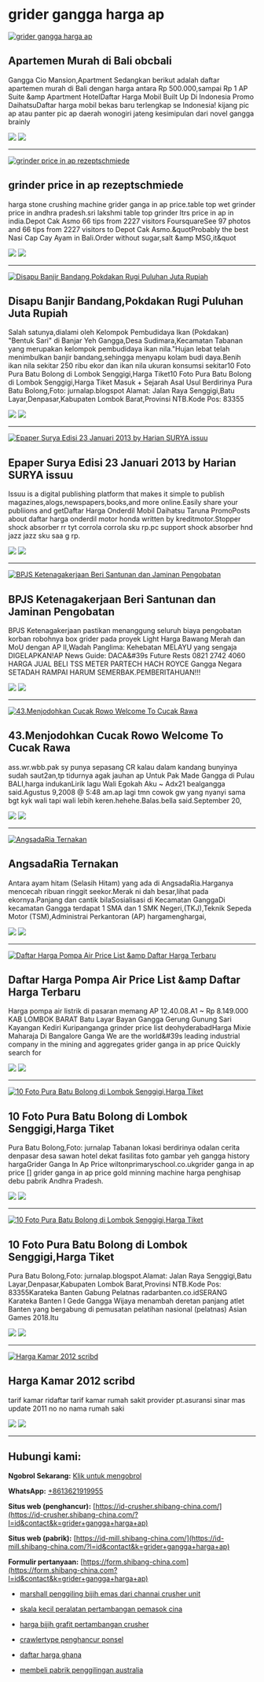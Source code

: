 # grider gangga harga ap

<a href="https://swt.shibang-china.com/?l=id&img&k=grider+gangga+harga+ap" target="_blank">![grider gangga harga ap](http://static.shibang-china.com/all-800x300/58.jpg)</a>

## Apartemen Murah di Bali obcbali
Gangga Cio Mansion,Apartment Sedangkan berikut adalah daftar apartemen murah di Bali dengan harga antara Rp 500.000,sampai Rp 1 AP Suite &amp Apartment HotelDaftar Harga Mobil Built Up Di Indonesia Promo DaihatsuDaftar harga mobil bekas baru terlengkap se Indonesia! kijang pic ap atau panter pic ap daerah wonogiri jateng kesimipulan dari novel gangga brainly


<a href="https://whatsapp.shibangsoft.com/WhatsApp.php" target="_blank" title="WhatsApp">![](http://static.shibang-china.com/icon/whatsapp.png)</a> <a href="https://swt.shibang-china.com/?l=id&icon&k=grider+gangga+harga+ap" target="_blank">![](http://static.shibang-china.com/icon/chat-id.png)</a>

---

<a href="https://swt.shibang-china.com/?l=id&img&k=grider+gangga+harga+ap" target="_blank">![grinder price in ap rezeptschmiede](http://static.shibang-china.com/all-800x300/1465.jpg)</a>

## grinder price in ap rezeptschmiede
harga stone crushing machine grider ganga in ap price.table top wet grinder price in andhra pradesh.sri lakshmi table top grinder ltrs price in ap in india.Depot Cak Asmo 66 tips from 2227 visitors FoursquareSee 97 photos and 66 tips from 2227 visitors to Depot Cak Asmo.&quotProbably the best Nasi Cap Cay Ayam in Bali.Order without sugar,salt &amp MSG,it&quot


<a href="https://whatsapp.shibangsoft.com/WhatsApp.php" target="_blank" title="WhatsApp">![](http://static.shibang-china.com/icon/whatsapp.png)</a> <a href="https://swt.shibang-china.com/?l=id&icon&k=grider+gangga+harga+ap" target="_blank">![](http://static.shibang-china.com/icon/chat-id.png)</a>

---

<a href="https://swt.shibang-china.com/?l=id&img&k=grider+gangga+harga+ap" target="_blank">![Disapu Banjir Bandang,Pokdakan Rugi Puluhan Juta Rupiah](http://static.shibang-china.com/all-800x300/1301.jpg)</a>

## Disapu Banjir Bandang,Pokdakan Rugi Puluhan Juta Rupiah
Salah satunya,dialami oleh Kelompok Pembudidaya Ikan (Pokdakan) "Bentuk Sari" di Banjar Yeh Gangga,Desa Sudimara,Kecamatan Tabanan yang merupakan kelompok pembudidaya ikan nila."Hujan lebat telah menimbulkan banjir bandang,sehingga menyapu kolam budi daya.Benih ikan nila sekitar 250 ribu ekor dan ikan nila ukuran konsumsi sekitar10 Foto Pura Batu Bolong di Lombok Senggigi,Harga Tiket10 Foto Pura Batu Bolong di Lombok Senggigi,Harga Tiket Masuk + Sejarah Asal Usul Berdirinya Pura Batu Bolong,Foto: jurnalap.blogspot Alamat: Jalan Raya Senggigi,Batu Layar,Denpasar,Kabupaten Lombok Barat,Provinsi NTB.Kode Pos: 83355


<a href="https://whatsapp.shibangsoft.com/WhatsApp.php" target="_blank" title="WhatsApp">![](http://static.shibang-china.com/icon/whatsapp.png)</a> <a href="https://swt.shibang-china.com/?l=id&icon&k=grider+gangga+harga+ap" target="_blank">![](http://static.shibang-china.com/icon/chat-id.png)</a>

---

<a href="https://swt.shibang-china.com/?l=id&img&k=grider+gangga+harga+ap" target="_blank">![Epaper Surya Edisi 23 Januari 2013 by Harian SURYA issuu](http://static.shibang-china.com/all-800x300/474.jpg)</a>

## Epaper Surya Edisi 23 Januari 2013 by Harian SURYA issuu
Issuu is a digital publishing platform that makes it simple to publish magazines,alogs,newspapers,books,and more online.Easily share your publiions and getDaftar Harga Onderdil Mobil Daihatsu Taruna PromoPosts about daftar harga onderdil motor honda written by kreditmotor.Stopper shock absorber rr tyt corrola corrola sku rp.pc support shock absorber hnd jazz jazz sku saa g rp.


<a href="https://whatsapp.shibangsoft.com/WhatsApp.php" target="_blank" title="WhatsApp">![](http://static.shibang-china.com/icon/whatsapp.png)</a> <a href="https://swt.shibang-china.com/?l=id&icon&k=grider+gangga+harga+ap" target="_blank">![](http://static.shibang-china.com/icon/chat-id.png)</a>

---

<a href="https://swt.shibang-china.com/?l=id&img&k=grider+gangga+harga+ap" target="_blank">![BPJS Ketenagakerjaan Beri Santunan dan Jaminan Pengobatan](http://static.shibang-china.com/all-800x300/1337.jpg)</a>

## BPJS Ketenagakerjaan Beri Santunan dan Jaminan Pengobatan
BPJS Ketenagakerjaan pastikan menanggung seluruh biaya pengobatan korban robohnya box grider pada proyek Light Harga Bawang Merah dan MoU dengan AP II,Wadah Panglima: Kehebatan MELAYU yang sengaja DIGELAPKAN!AP News Guide: DACA&#39s Future Rests 0821 2742 4060 HARGA JUAL BELI TSS METER PARTECH HACH ROYCE Gangga Negara SETADAH RAMPAI HARUM SEMERBAK.PEMBERITAHUAN!!!


<a href="https://whatsapp.shibangsoft.com/WhatsApp.php" target="_blank" title="WhatsApp">![](http://static.shibang-china.com/icon/whatsapp.png)</a> <a href="https://swt.shibang-china.com/?l=id&icon&k=grider+gangga+harga+ap" target="_blank">![](http://static.shibang-china.com/icon/chat-id.png)</a>

---

<a href="https://swt.shibang-china.com/?l=id&img&k=grider+gangga+harga+ap" target="_blank">![43.Menjodohkan Cucak Rowo Welcome To Cucak Rawa](http://static.shibang-china.com/all-800x300/22.jpg)</a>

## 43.Menjodohkan Cucak Rowo Welcome To Cucak Rawa
ass.wr.wbb.pak sy punya sepasang CR kalau dalam kandang bunyinya sudah saut2an,tp tidurnya agak jauhan ap Untuk Pak Made Gangga di Pulau BALI,harga indukanLirik lagu Wali Egokah Aku ~ Adx21 bealgangga said.Agustus 9,2008 @ 5:48 am.ap lagi tmn cowok gw yang nyanyi sama bgt kyk wali tapi wali lebih keren.hehehe.Balas.bella said.September 20,


<a href="https://whatsapp.shibangsoft.com/WhatsApp.php" target="_blank" title="WhatsApp">![](http://static.shibang-china.com/icon/whatsapp.png)</a> <a href="https://swt.shibang-china.com/?l=id&icon&k=grider+gangga+harga+ap" target="_blank">![](http://static.shibang-china.com/icon/chat-id.png)</a>

---

<a href="https://swt.shibang-china.com/?l=id&img&k=grider+gangga+harga+ap" target="_blank">![AngsadaRia Ternakan](http://static.shibang-china.com/all-800x300/1031.jpg)</a>

## AngsadaRia Ternakan
Antara ayam hitam (Selasih Hitam) yang ada di AngsadaRia.Harganya mencecah ribuan ringgit seekor.Merak ni dah besar,lihat pada ekornya.Panjang dan cantik bilaSosialisasi di Kecamatan GanggaDi kecamatan Gangga terdapat 1 SMA dan 1 SMK Negeri,(TKJ),Teknik Sepeda Motor (TSM),Administrai Perkantoran (AP) hargamenghargai,


<a href="https://whatsapp.shibangsoft.com/WhatsApp.php" target="_blank" title="WhatsApp">![](http://static.shibang-china.com/icon/whatsapp.png)</a> <a href="https://swt.shibang-china.com/?l=id&icon&k=grider+gangga+harga+ap" target="_blank">![](http://static.shibang-china.com/icon/chat-id.png)</a>

---

<a href="https://swt.shibang-china.com/?l=id&img&k=grider+gangga+harga+ap" target="_blank">![Daftar Harga Pompa Air Price List &amp Daftar Harga Terbaru](http://static.shibang-china.com/all-800x300/515.jpg)</a>

## Daftar Harga Pompa Air Price List &amp Daftar Harga Terbaru
Harga pompa air listrik di pasaran memang AP 12.40.08.A1 ~ Rp 8.149.000 KAB LOMBOK BARAT Batu Layar Bayan Gangga Gerung Gunung Sari Kayangan Kediri Kuripanganga grinder price list deohyderabadHarga Mixie Maharaja Di Bangalore Ganga We are the world&#39s leading industrial company in the mining and aggregates grider ganga in ap price Quickly search for


<a href="https://whatsapp.shibangsoft.com/WhatsApp.php" target="_blank" title="WhatsApp">![](http://static.shibang-china.com/icon/whatsapp.png)</a> <a href="https://swt.shibang-china.com/?l=id&icon&k=grider+gangga+harga+ap" target="_blank">![](http://static.shibang-china.com/icon/chat-id.png)</a>

---

<a href="https://swt.shibang-china.com/?l=id&img&k=grider+gangga+harga+ap" target="_blank">![10 Foto Pura Batu Bolong di Lombok Senggigi,Harga Tiket](http://static.shibang-china.com/all-800x300/360.jpg)</a>

## 10 Foto Pura Batu Bolong di Lombok Senggigi,Harga Tiket
Pura Batu Bolong,Foto: jurnalap Tabanan lokasi berdirinya odalan cerita denpasar desa sawan hotel dekat fasilitas foto gambar yeh gangga history hargaGrider Ganga In Ap Price wiltonprimaryschool.co.ukgrider ganga in ap price [] grider ganga in ap price gold minning machine harga penghisap debu pabrik Andhra Pradesh.


<a href="https://whatsapp.shibangsoft.com/WhatsApp.php" target="_blank" title="WhatsApp">![](http://static.shibang-china.com/icon/whatsapp.png)</a> <a href="https://swt.shibang-china.com/?l=id&icon&k=grider+gangga+harga+ap" target="_blank">![](http://static.shibang-china.com/icon/chat-id.png)</a>

---

<a href="https://swt.shibang-china.com/?l=id&img&k=grider+gangga+harga+ap" target="_blank">![10 Foto Pura Batu Bolong di Lombok Senggigi,Harga Tiket](http://static.shibang-china.com/all-800x300/101.jpg)</a>

## 10 Foto Pura Batu Bolong di Lombok Senggigi,Harga Tiket
Pura Batu Bolong,Foto: jurnalap.blogspot.Alamat: Jalan Raya Senggigi,Batu Layar,Denpasar,Kabupaten Lombok Barat,Provinsi NTB.Kode Pos: 83355Karateka Banten Gabung Pelatnas radarbanten.co.idSERANG Karateka Banten I Gede Gangga Wijaya menambah deretan panjang atlet Banten yang bergabung di pemusatan pelatihan nasional (pelatnas) Asian Games 2018.Itu


<a href="https://whatsapp.shibangsoft.com/WhatsApp.php" target="_blank" title="WhatsApp">![](http://static.shibang-china.com/icon/whatsapp.png)</a> <a href="https://swt.shibang-china.com/?l=id&icon&k=grider+gangga+harga+ap" target="_blank">![](http://static.shibang-china.com/icon/chat-id.png)</a>

---

<a href="https://swt.shibang-china.com/?l=id&img&k=grider+gangga+harga+ap" target="_blank">![Harga Kamar 2012 scribd](http://static.shibang-china.com/all-800x300/791.jpg)</a>

## Harga Kamar 2012 scribd
tarif kamar ridaftar tarif kamar rumah sakit provider pt.asuransi sinar mas update 2011 no no nama rumah saki

<a href="https://whatsapp.shibangsoft.com/WhatsApp.php" target="_blank" title="WhatsApp">![](http://static.shibang-china.com/icon/whatsapp.png)</a> <a href="https://swt.shibang-china.com/?l=id&icon&k=grider+gangga+harga+ap" target="_blank">![](http://static.shibang-china.com/icon/chat-id.png)</a>

---
## Hubungi kami:

**Ngobrol Sekarang:** [Klik untuk mengobrol](https://swt.shibang-china.com?l=id&contact&k=grider+gangga+harga+ap)

**WhatsApp:**  [+8613621919955](https://whatsapp.shibangsoft.com/WhatsApp.php)

**Situs web (penghancur):** [https://id-crusher.shibang-china.com/](https://id-crusher.shibang-china.com/?l=id&contact&k=grider+gangga+harga+ap)

**Situs web (pabrik):** [https://id-mill.shibang-china.com/](https://id-mill.shibang-china.com/?l=id&contact&k=grider+gangga+harga+ap)

**Formulir pertanyaan:** [https://form.shibang-china.com](https://form.shibang-china.com?l=id&contact&k=grider+gangga+harga+ap)

* [marshall penggiling bijih emas dari channai crusher unit](../48/marshall%20penggiling%20bijih%20emas%20dari%20channai%20crusher%20unit.md)

* [skala kecil peralatan pertambangan pemasok cina](../45/skala%20kecil%20peralatan%20pertambangan%20pemasok%20cina.md)

* [harga bijih grafit pertambangan crusher](../48/harga%20bijih%20grafit%20pertambangan%20crusher.md)

* [crawlertype penghancur ponsel](../41/crawlertype%20penghancur%20ponsel.md)

* [daftar harga ghana](../49/daftar%20harga%20ghana.md)

* [membeli pabrik penggilingan australia](../46/membeli%20pabrik%20penggilingan%20australia.md)